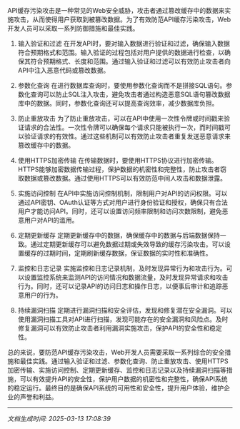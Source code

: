 API缓存污染攻击是一种常见的Web安全威胁，攻击者通过篡改缓存中的数据来实施攻击，从而使得用户获取到被篡改数据。为了有效防范API缓存污染攻击，Web开发人员可以采取一系列防御措施和最佳实践。

1. 输入验证和过滤
在开发API时，要对输入数据进行验证和过滤，确保输入数据符合预期格式和范围。输入验证的过程包括对用户提供的数据进行检查，以确保其符合预期格式、长度和范围。通过输入验证和过滤可以有效防止攻击者向API中注入恶意代码或篡改数据。

2. 参数化查询
在进行数据库查询时，要使用参数化查询而不是拼接SQL语句。参数化查询可以防止SQL注入攻击，避免攻击者通过构造恶意SQL语句篡改数据库中的数据。同时，参数化查询还可以提高查询效率，减少数据库负担。

3. 防止重放攻击
为了防止重放攻击，可以在API中使用一次性令牌或时间戳来验证请求的合法性。一次性令牌可以确保每个请求只能被执行一次，而时间戳可以验证请求的有效性。通过这些机制可以有效防止攻击者重复发送恶意请求来篡改缓存中的数据。

4. 使用HTTPS加密传输
在传输数据时，要使用HTTPS协议进行加密传输。HTTPS能够加密数据传输过程，保护数据的机密性和完整性，防止攻击者窃取数据或篡改数据。通过使用HTTPS可以有效防范中间人攻击和数据泄露。

5. 实施访问控制
在API中实施访问控制机制，限制用户对API的访问权限。可以通过API密钥、OAuth认证等方式对用户进行身份验证和授权，确保只有合法用户才能访问API。同时，还可以设置访问频率限制和访问次数限制，避免恶意用户对API的滥用。

6. 定期更新缓存
定期更新缓存中的数据，确保缓存中的数据与后端数据保持一致。通过定期更新缓存可以避免数据过期或失效导致的缓存污染攻击。可以设置缓存的过期时间，定期刷新缓存数据，保证数据的实时性和准确性。

7. 监控和日志记录
实施监控和日志记录机制，及时发现异常行为和攻击行为。可以设置监控系统来监测API的访问情况和数据流量，及时发现异常请求和攻击行为。同时，还可以记录API的访问日志和操作日志，以便事后审计和追踪恶意用户的行为。

8. 持续漏洞扫描
定期进行漏洞扫描和安全评估，发现和修复潜在安全漏洞。可以使用漏洞扫描工具对API进行扫描，发现可能存在的安全漏洞和风险点。及时修复漏洞可以有效防止攻击者利用漏洞实施攻击，保护API的安全性和稳定性。

总的来说，要防范API缓存污染攻击，Web开发人员需要采取一系列综合的安全措施和最佳实践。通过输入验证和过滤、参数化查询、防止重放攻击、使用HTTPS加密传输、实施访问控制、定期更新缓存、监控和日志记录以及持续漏洞扫描等措施，可以有效提升API的安全性，保护用户数据的机密性和完整性，确保API系统的稳定运行。最终目的是确保API系统的可用性和安全性，提升用户体验，维护企业的声誉和利益。

---

*文档生成时间: 2025-03-13 17:08:39*












